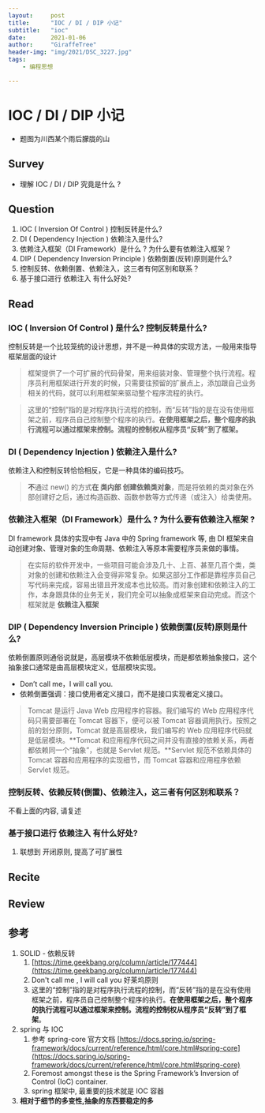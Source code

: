 ```yaml
---
layout:     post
title:      "IOC / DI / DIP 小记"
subtitle:   "ioc"
date:       2021-01-06
author:     "GiraffeTree"
header-img: "img/2021/DSC_3227.jpg"
tags:
    - 编程思想 

---
```


# IOC / DI / DIP 小记

- 题图为川西某个雨后朦胧的山

## Survey

- 理解 IOC / DI / DIP 究竟是什么 ?

## Question

1. IOC ( Inversion Of Control ) 控制反转是什么?  
2. DI ( Dependency Injection ) 依赖注入是什么? 
3. 依赖注入框架（DI Framework）是什么 ?  为什么要有依赖注入框架 ? 
4. DIP ( Dependency Inversion Principle ) 依赖倒置(反转)原则是什么?
5. 控制反转、依赖倒置、依赖注入，这三者有何区别和联系？
6. 基于接口进行 依赖注入 有什么好处? 

## Read

### IOC ( Inversion Of Control ) 是什么? 控制反转是什么?

控制反转是一个比较笼统的设计思想，并不是一种具体的实现方法，一般用来指导框架层面的设计

> 框架提供了一个可扩展的代码骨架，用来组装对象、管理整个执行流程。程序员利用框架进行开发的时候，只需要往预留的扩展点上，添加跟自己业务相关的代码，就可以利用框架来驱动整个程序流程的执行。

> 这里的“控制”指的是对程序执行流程的控制，而“反转”指的是在没有使用框架之前，程序员自己控制整个程序的执行。**在使用框架之后，整个程序的执行流程可以通过框架来控制。流程的控制权从程序员“反转”到了框架。**

### DI ( Dependency Injection ) 依赖注入是什么?

依赖注入和控制反转恰恰相反，它是一种具体的编码技巧。

> **不**通过 new() 的方式**在 类内部 创建依赖类对象**，而是将依赖的类对象在外部创建好之后，通过构造函数、函数参数等方式传递（或注入）给类使用。

### 依赖注入框架（DI Framework）是什么 ?  为什么要有依赖注入框架 ?

DI framework 具体的实现中有 Java 中的 Spring framework 等, 由 DI 框架来自动创建对象、管理对象的生命周期、依赖注入等原本需要程序员来做的事情。

> 在实际的软件开发中，一些项目可能会涉及几十、上百、甚至几百个类，类对象的创建和依赖注入会变得非常复杂。如果这部分工作都是靠程序员自己写代码来完成，容易出错且开发成本也比较高。而对象创建和依赖注入的工作，本身跟具体的业务无关，我们完全可以抽象成框架来自动完成。而这个框架就是 **依赖注入框架**

### DIP ( Dependency Inversion Principle ) 依赖倒置(反转)原则是什么?

依赖倒置原则通俗说就是，高层模块不依赖低层模块，而是都依赖抽象接口，这个抽象接口通常是由高层模块定义，低层模块实现。

- Don’t call me，I will call you.
- 依赖倒置强调：接口使用者定义接口，而不是接口实现者定义接口。

> Tomcat 是运行 Java Web 应用程序的容器。我们编写的 Web 应用程序代码只需要部署在 Tomcat 容器下，便可以被 Tomcat 容器调用执行。按照之前的划分原则，Tomcat 就是高层模块，我们编写的 Web 应用程序代码就是低层模块。**Tomcat 和应用程序代码之间并没有直接的依赖关系，两者都依赖同一个“抽象”，也就是 Servlet 规范。**Servlet 规范不依赖具体的 Tomcat 容器和应用程序的实现细节，而 Tomcat 容器和应用程序依赖 Servlet 规范。

### 控制反转、依赖反转(倒置)、依赖注入，这三者有何区别和联系？

不看上面的内容, 请复述

### 基于接口进行 依赖注入 有什么好处?

1. 联想到 开闭原则, 提高了可扩展性

## Recite

## Review

## 参考

1. SOLID  - 依赖反转
    1. [https://time.geekbang.org/column/article/177444](https://time.geekbang.org/column/article/177444)
    2. Don't call me , I will call you  好莱坞原则
    3. 这里的“控制”指的是对程序执行流程的控制，而“反转”指的是在没有使用框架之前，程序员自己控制整个程序的执行。**在使用框架之后，整个程序的执行流程可以通过框架来控制。流程的控制权从程序员“反转”到了框架**。
2. spring 与 IOC 
    1. 参考 spring-core 官方文档 [https://docs.spring.io/spring-framework/docs/current/reference/html/core.html#spring-core](https://docs.spring.io/spring-framework/docs/current/reference/html/core.html#spring-core) 
    2. Foremost amongst these is the Spring Framework’s Inversion of Control (IoC) container.
    3. spring 框架中, 最重要的技术就是 IOC 容器
3. **相对于细节的多变性,抽象的东西要稳定的多**
